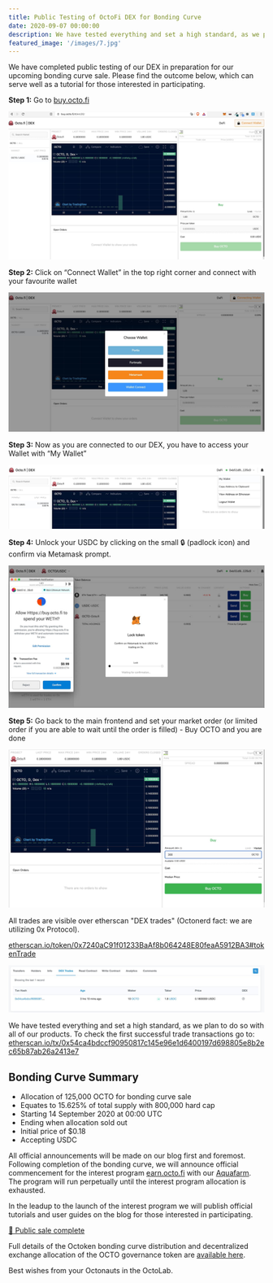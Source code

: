 ```yaml
---
title: Public Testing of OctoFi DEX for Bonding Curve
date: 2020-09-07 00:00:00
description: We have tested everything and set a high standard, as we plan to do so with all of our products.
featured_image: '/images/7.jpg'
---
```


We have completed public testing of our DEX in preparation for our upcoming bonding curve sale. Please find the outcome below, which can serve well as a tutorial for those interested in participating.

**Step 1:** Go to [buy.octo.fi](https://buy.octo.fi)

![](/images/7-1.jpg)

**Step 2:** Click on “Connect Wallet” in the top right corner and connect with your favourite wallet

![](/images/7-2.jpg)

**Step 3:** Now as you are connected to our DEX, you have to access your Wallet with “My Wallet”

![](/images/7-3.jpg)

**Step 4:** Unlock your USDC by clicking on the small 🔒 (padlock icon) and confirm via Metamask prompt.

![](/images/7-4.jpg)

**Step 5:** Go back to the main frontend and set your market order (or limited order if you are able to wait until the order is filled) - Buy OCTO and you are done 

![](/images/7-5.jpg)

All trades are visible over etherscan "DEX trades" (Octonerd fact: we are utilizing 0x Protocol).

[etherscan.io/token/0x7240aC91f01233BaAf8b064248E80feaA5912BA3#tokenTrade](https://etherscan.io/token/0x7240aC91f01233BaAf8b064248E80feaA5912BA3#tokenTrade)

![](/images/7-6.jpg)

We have tested everything and set a high standard, as we plan to do so with all of our products. To check the first successful trade transactions go to: [etherscan.io/tx/0x54ca4bdccf90950817c145e96e1d6400197d698805e8b2ec65b87ab26a2413e7](https://etherscan.io/tx/0x54ca4bdccf90950817c145e96e1d6400197d698805e8b2ec65b87ab26a2413e7)

## Bonding Curve Summary

- Allocation of 125,000 OCTO for bonding curve sale
- Equates to 15.625% of total supply with 800,000 hard cap
- Starting 14 September 2020 at 00:00 UTC
- Ending when allocation sold out
- Initial price of $0.18
- Accepting USDC

All official announcements will be made on our blog first and foremost. Following completion of the bonding curve, we will announce official commencement for the interest program [earn.octo.fi](https://earn.octo.fi) with our [Aquafarm](/project/aquafarm). The program will run perpetually until the interest program allocation is exhausted. 

In the leadup to the launch of the interest program we will publish official tutorials and user guides on the blog for those interested in participating. 

<p class="subtitle"><a href="https://twitter.com/octofinance/status/1305329689804681217?s=20">🎉 Public sale complete</a></p>

Full details of the Octoken bonding curve distribution and decentralized exchange allocation of the OCTO governance token are [available here](/project/token).

Best wishes from your Octonauts in the OctoLab.
